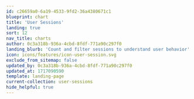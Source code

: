 ```yaml
---
id: c26659a0-6a19-4533-9fd2-36a4380671c1
blueprint: chart
title: 'User Sessions'
landing: true
sort: 12
nav_title: charts
author: 0c3a318b-936a-4cbd-8fdf-771a90c297f0
landing_blurb: 'Count and filter sessions to understand user behavior'
icon: icons/features/icon-user-session.svg
exclude_from_sitemap: false
updated_by: 0c3a318b-936a-4cbd-8fdf-771a90c297f0
updated_at: 1717090590
template: landing-page
current-collection: user-sessions
hide_helpful: true
---
```

